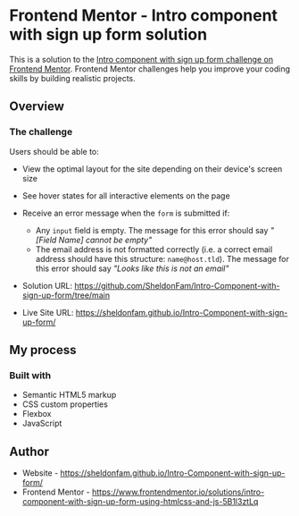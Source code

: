 # Frontend Mentor - Intro component with sign up form solution

This is a solution to the [Intro component with sign up form challenge on Frontend Mentor](https://www.frontendmentor.io/challenges/intro-component-with-signup-form-5cf91bd49edda32581d28fd1). Frontend Mentor challenges help you improve your coding skills by building realistic projects.

## Overview

### The challenge

Users should be able to:

- View the optimal layout for the site depending on their device's screen size
- See hover states for all interactive elements on the page
- Receive an error message when the `form` is submitted if:

  - Any `input` field is empty. The message for this error should say _"[Field Name] cannot be empty"_
  - The email address is not formatted correctly (i.e. a correct email address should have this structure: `name@host.tld`). The message for this error should say _"Looks like this is not an email"_

- Solution URL: https://github.com/SheldonFam/Intro-Component-with-sign-up-form/tree/main
- Live Site URL: https://sheldonfam.github.io/Intro-Component-with-sign-up-form/

## My process

### Built with

- Semantic HTML5 markup
- CSS custom properties
- Flexbox
- JavaScript

## Author

- Website - https://sheldonfam.github.io/Intro-Component-with-sign-up-form/
- Frontend Mentor - https://www.frontendmentor.io/solutions/intro-component-with-sign-up-form-using-htmlcss-and-js-5B1l3ztLq
